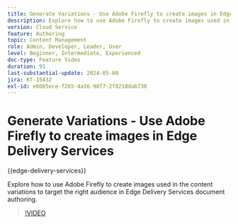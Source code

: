 ```yaml
---
title: Generate Variations - Use Adobe Firefly to create images in Edge Delivery Services
description: Explore how to use Adobe Firefly to create images used in the content variations to target the right audience in Edge Delivery Services document authoring.
version: Cloud Service
feature: Authoring
topic: Content Management
role: Admin, Developer, Leader, User
level: Beginner, Intermediate, Experienced
doc-type: Feature Video
duration: 91
last-substantial-update: 2024-05-08
jira: KT-15432
exl-id: e6085ece-f265-4a16-98f7-2f8218dab730
---
```

# Generate Variations - Use Adobe Firefly to create images in Edge Delivery Services

{{edge-delivery-services}}

Explore how to use Adobe Firefly to create images used in the content variations to target the right audience in Edge Delivery Services document authoring.

>[!VIDEO](https://video.tv.adobe.com/v/3428794/?learn=on)
